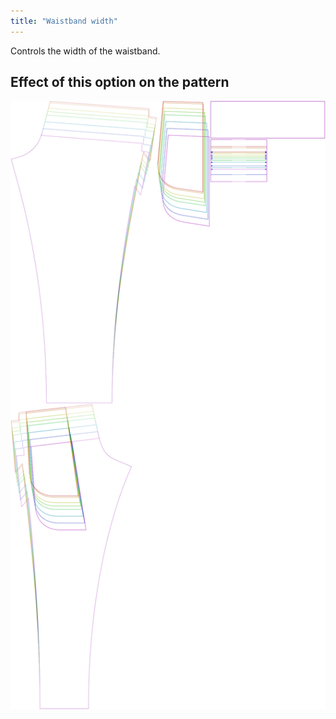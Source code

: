 ```yaml
---
title: "Waistband width"
---
```


Controls the width of the waistband.

## Effect of this option on the pattern

![This image shows the effect of this option by superimposing several variants that have a different value for this option](paco_waistbandwidth_sample.svg "Effect of this option on the pattern")
